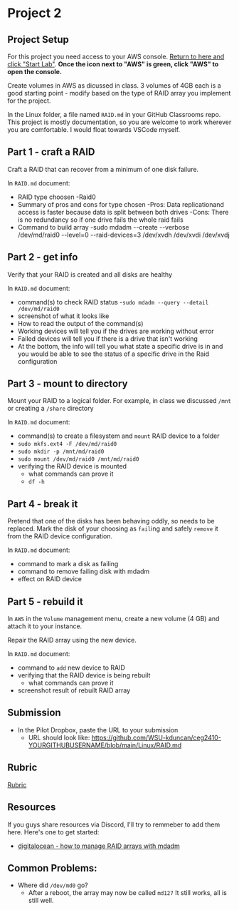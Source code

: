 # Project 2

## Project Setup

For this project you need access to your AWS console. [Return to here and click "Start Lab"](https://awsacademy.instructure.com/courses/13276/modules/items/1137826). **Once the icon next to "AWS" is green, click "AWS" to open the console.**

Create volumes in AWS as dicussed in class. 3 volumes of 4GB each is a good starting point - modify based on the type of RAID array you implement for the project.

In the Linux folder, a file named `RAID.md` in your GitHub Classrooms repo. This project is mostly documentation, so you are welcome to work wherever you are comfortable. I would float towards VSCode myself.

## Part 1 - craft a RAID

Craft a RAID that can recover from a minimum of one disk failure.

In `RAID.md` document:

- RAID type choosen
-Raid0
- Summary of pros and cons for type chosen
-Pros: Data replicationand access is faster because data is split between both drives
-Cons: There is no redundancy so if one drive fails the whole raid fails
- Command to build array
-sudo mdadm --create --verbose /dev/md/raid0 --level=0 --raid-devices=3 /dev/xvdh  /dev/xvdi  /dev/xvdj

## Part 2 - get info

Verify that your RAID is created and all disks are healthy

In `RAID.md` document:

- command(s) to check RAID status
-`sudo mdadm --query --detail /dev/md/raid0`
- screenshot of what it looks like
- How to read the output of the command(s)
- Working devices will tell you if the drives are working without error
- Failed devices will tell you if there is a drive that isn't working
- At the bottom, the info will tell you what state a specific drive is in and you would be able to see the status of a specific drive in the Raid configuration

## Part 3 - mount to directory

Mount your RAID to a logical folder. For example, in class we discussed `/mnt` or creating a `/share` directory

In `RAID.md` document:

- command(s) to create a filesystem and `mount` RAID device to a folder
- `sudo mkfs.ext4 -F /dev/md/raid0`
- `sudo mkdir -p /mnt/md/raid0`
- `sudo mount /dev/md/raid0 /mnt/md/raid0`
- verifying the RAID device is mounted
  - what commands can prove it
  - `df -h`

## Part 4 - break it

Pretend that one of the disks has been behaving oddly, so needs to be replaced. Mark the disk of your choosing as `fail`ing and safely `remove` it from the RAID device configuration.

In `RAID.md` document:

- command to mark a disk as failing
- command to remove failing disk with mdadm
- effect on RAID device

## Part 5 - rebuild it

In `AWS` in the `Volume` management menu, create a new volume (4 GB) and attach it to your instance.

Repair the RAID array using the new device.

In `RAID.md` document:

- command to `add` new device to RAID
- verifying that the RAID device is being rebuilt
  - what commands can prove it
- screenshot result of rebuilt RAID array

## Submission

- In the Pilot Dropbox, paste the URL to your submission
  - URL should look like: https://github.com/WSU-kduncan/ceg2410-YOURGITHUBUSERNAME/blob/main/Linux/RAID.md

## Rubric

[Rubric](Rubric.md)

## Resources

If you guys share resources via Discord, I'll try to remmeber to add them here. Here's one to get started:

- [digitalocean - how to manage RAID arrays with mdadm](https://www.digitalocean.com/community/tutorials/how-to-manage-raid-arrays-with-mdadm-on-ubuntu-16-04)

## Common Problems:

- Where did `/dev/md0` go?
  - After a reboot, the array may now be called `md127` It still works, all is still well.
